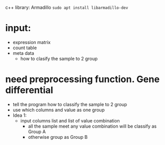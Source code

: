 c++ library: Armadillo
`sudo apt install libarmadillo-dev`

# input:
- expression matrix
- count table
- meta data
  - how to clasify the sample to 2 group

# need preprocessing function. Gene differential
- tell the program how to classify the sample to 2 group
- use which columns and value as one group
- Idea 1:
  - input columns list and list of value combination
    - all the sample meet any value combination will be classify as Group A
    - otherwise group as Group B

#
